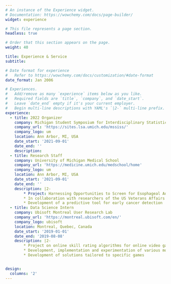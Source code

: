 ```yaml
---
# An instance of the Experience widget.
# Documentation: https://wowchemy.com/docs/page-builder/
widget: experience

# This file represents a page section.
headless: true

# Order that this section appears on the page.
weight: 40

title: Experience & Service
subtitle:

# Date format for experience
#   Refer to https://wowchemy.com/docs/customization/#date-format
date_format: Jan 2006

# Experiences.
#   Add/remove as many `experience` items below as you like.
#   Required fields are `title`, `company`, and `date_start`.
#   Leave `date_end` empty if it's your current employer.
#   Begin multi-line descriptions with YAML's `|2-` multi-line prefix.
experience:
  - title: 2022 Organizer
    company: Michigan Student Symposium for Interdisciplinary Statistical Sciences
    company_url: 'https://sites.lsa.umich.edu/mssiss/'
    company_logo: um
    location: Ann Arbor, MI, USA
    date_start: '2021-09-01'
    date_end: ''
    description: 
  - title: Research Staff
    company: University of Michigan Medical School
    company_url: 'https://medicine.umich.edu/medschool/home'
    company_logo: um
    location: Ann Arbor, MI, USA
    date_start: '2021-09-01'
    date_end: ''
    description: |2-
        * Project: Harnessing Opportunities to Screen for Esophageal Adenocarcinoma (HOSEA)
        * In collaboration with researchers of the US Veterans Affairs Ann Arbor Healthcare System (VAAAHS)
        * Development of a predictive tool for early cancer detection 
  - title: Data Science Intern
    company: Ubisoft Montreal User Research Lab
    company_url: 'https://montreal.ubisoft.com/en/'
    company_logo: ubisoft
    location: Montreal, Quebec, Canada
    date_start: '2019-01-01'
    date_end: '2019-08-08'
    description: |2-
        * Project on online skill rating algorithms for online video games
        * Development, implementation and experimentation of various models to include additional information in the currently used algorithm
        * Development of solutions tailored to specific games


design:
  columns: '2'
---
```

